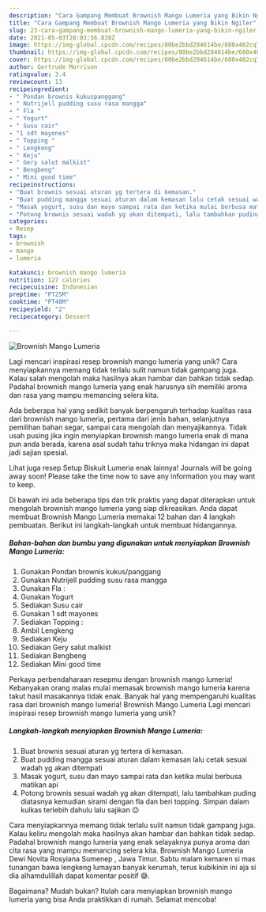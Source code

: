 ```yaml
---
description: "Cara Gampang Membuat Brownish Mango Lumeria yang Bikin Ngiler"
title: "Cara Gampang Membuat Brownish Mango Lumeria yang Bikin Ngiler"
slug: 23-cara-gampang-membuat-brownish-mango-lumeria-yang-bikin-ngiler
date: 2021-05-03T20:03:56.838Z
image: https://img-global.cpcdn.com/recipes/80be2bbd284614be/680x482cq70/brownish-mango-lumeria-foto-resep-utama.jpg
thumbnail: https://img-global.cpcdn.com/recipes/80be2bbd284614be/680x482cq70/brownish-mango-lumeria-foto-resep-utama.jpg
cover: https://img-global.cpcdn.com/recipes/80be2bbd284614be/680x482cq70/brownish-mango-lumeria-foto-resep-utama.jpg
author: Gertrude Morrison
ratingvalue: 3.4
reviewcount: 13
recipeingredient:
- " Pondan brownis kukuspanggang"
- " Nutrijell pudding susu rasa mangga"
- " Fla "
- " Yogurt"
- " Susu cair"
- "1 sdt mayones"
- " Topping "
- " Lengkeng"
- " Keju"
- " Gery salut malkist"
- " Bengbeng"
- " Mini good time"
recipeinstructions:
- "Buat brownis sesuai aturan yg tertera di kemasan."
- "Buat pudding mangga sesuai aturan dalam kemasan lalu cetak sesuai wadah yg akan ditempati"
- "Masak yogurt, susu dan mayo sampai rata dan ketika mulai berbusa matikan api"
- "Potong brownis sesuai wadah yg akan ditempati, lalu tambahkan puding diatasnya kemudian sirami dengan fla dan beri topping. Simpan dalam kulkas terlebih dahulu lalu sajikan 😉"
categories:
- Resep
tags:
- brownish
- mango
- lumeria

katakunci: brownish mango lumeria 
nutrition: 127 calories
recipecuisine: Indonesian
preptime: "PT25M"
cooktime: "PT48M"
recipeyield: "2"
recipecategory: Dessert

---
```



![Brownish Mango Lumeria](https://img-global.cpcdn.com/recipes/80be2bbd284614be/680x482cq70/brownish-mango-lumeria-foto-resep-utama.jpg)

Lagi mencari inspirasi resep brownish mango lumeria yang unik? Cara menyiapkannya memang tidak terlalu sulit namun tidak gampang juga. Kalau salah mengolah maka hasilnya akan hambar dan bahkan tidak sedap. Padahal brownish mango lumeria yang enak harusnya sih memiliki aroma dan rasa yang mampu memancing selera kita.

Ada beberapa hal yang sedikit banyak berpengaruh terhadap kualitas rasa dari brownish mango lumeria, pertama dari jenis bahan, selanjutnya pemilihan bahan segar, sampai cara mengolah dan menyajikannya. Tidak usah pusing jika ingin menyiapkan brownish mango lumeria enak di mana pun anda berada, karena asal sudah tahu triknya maka hidangan ini dapat jadi sajian spesial.

Lihat juga resep Setup Biskuit Lumeria enak lainnya! Journals will be going away soon! Please take the time now to save any information you may want to keep.


Di bawah ini ada beberapa tips dan trik praktis yang dapat diterapkan untuk mengolah brownish mango lumeria yang siap dikreasikan. Anda dapat membuat Brownish Mango Lumeria memakai 12 bahan dan 4 langkah pembuatan. Berikut ini langkah-langkah untuk membuat hidangannya.

<!--inarticleads1-->

##### Bahan-bahan dan bumbu yang digunakan untuk menyiapkan Brownish Mango Lumeria:

1. Gunakan  Pondan brownis kukus/panggang
1. Gunakan  Nutrijell pudding susu rasa mangga
1. Gunakan  Fla :
1. Gunakan  Yogurt
1. Sediakan  Susu cair
1. Gunakan 1 sdt mayones
1. Sediakan  Topping :
1. Ambil  Lengkeng
1. Sediakan  Keju
1. Sediakan  Gery salut malkist
1. Sediakan  Bengbeng
1. Sediakan  Mini good time


Perkaya perbendaharaan resepmu dengan brownish mango lumeria! Kebanyakan orang malas mulai memasak brownish mango lumeria karena takut hasil masakannya tidak enak. Banyak hal yang mempengaruhi kualitas rasa dari brownish mango lumeria! Brownish Mango Lumeria Lagi mencari inspirasi resep brownish mango lumeria yang unik? 

<!--inarticleads2-->

##### Langkah-langkah menyiapkan Brownish Mango Lumeria:

1. Buat brownis sesuai aturan yg tertera di kemasan.
1. Buat pudding mangga sesuai aturan dalam kemasan lalu cetak sesuai wadah yg akan ditempati
1. Masak yogurt, susu dan mayo sampai rata dan ketika mulai berbusa matikan api
1. Potong brownis sesuai wadah yg akan ditempati, lalu tambahkan puding diatasnya kemudian sirami dengan fla dan beri topping. Simpan dalam kulkas terlebih dahulu lalu sajikan 😉


Cara menyiapkannya memang tidak terlalu sulit namun tidak gampang juga. Kalau keliru mengolah maka hasilnya akan hambar dan bahkan tidak sedap. Padahal brownish mango lumeria yang enak selayaknya punya aroma dan cita rasa yang mampu memancing selera kita. Brownish Mango Lumeria Dewi Novita Rosyiana Sumenep , Jawa Timur. Sabtu malam kemaren si mas tunangan bawa lengkeng lumayan banyak kerumah, terus kubikinin ini aja si dia alhamdulillah dapat komentar positif 😅. 

Bagaimana? Mudah bukan? Itulah cara menyiapkan brownish mango lumeria yang bisa Anda praktikkan di rumah. Selamat mencoba!
